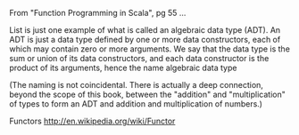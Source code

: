 From "Function Programming in Scala", pg 55 ...

List is just one example of what is called an algebraic data type (ADT). An ADT is just a data type defined by one or more data constructors, each of which may contain zero or more arguments. We say that the data type is the sum or union of its data constructors, and each data constructor is the product of its arguments, hence the name algebraic data type

(The naming is not coincidental. There is actually a deep connection, beyond the scope of this book, between the "addition" and "multiplication" of types to form an ADT and addition and multiplication of numbers.)


Functors
http://en.wikipedia.org/wiki/Functor
